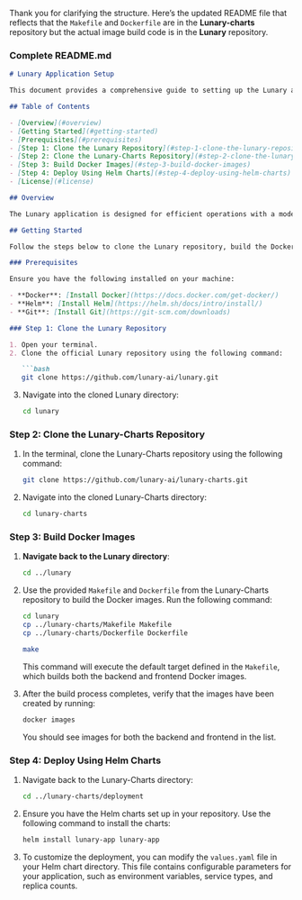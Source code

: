 Thank you for clarifying the structure. Here’s the updated README file that reflects that the `Makefile` and `Dockerfile` are in the **Lunary-charts** repository but the actual image build code is in the **Lunary** repository.

### Complete README.md

```markdown
# Lunary Application Setup

This document provides a comprehensive guide to setting up the Lunary application using Docker and Helm charts. 

## Table of Contents

- [Overview](#overview)
- [Getting Started](#getting-started)
- [Prerequisites](#prerequisites)
- [Step 1: Clone the Lunary Repository](#step-1-clone-the-lunary-repository)
- [Step 2: Clone the Lunary-Charts Repository](#step-2-clone-the-lunary-charts-repository)
- [Step 3: Build Docker Images](#step-3-build-docker-images)
- [Step 4: Deploy Using Helm Charts](#step-4-deploy-using-helm-charts)
- [License](#license)

## Overview

The Lunary application is designed for efficient operations with a modern architecture. This guide outlines the steps necessary to set up and run the application locally using Docker and deploy it using Helm charts.

## Getting Started

Follow the steps below to clone the Lunary repository, build the Docker images, and run the application.

### Prerequisites

Ensure you have the following installed on your machine:

- **Docker**: [Install Docker](https://docs.docker.com/get-docker/)
- **Helm**: [Install Helm](https://helm.sh/docs/intro/install/)
- **Git**: [Install Git](https://git-scm.com/downloads)

### Step 1: Clone the Lunary Repository

1. Open your terminal.
2. Clone the official Lunary repository using the following command:

   ```bash
   git clone https://github.com/lunary-ai/lunary.git
   ```

3. Navigate into the cloned Lunary directory:

   ```bash
   cd lunary
   ```

### Step 2: Clone the Lunary-Charts Repository

1. In the terminal, clone the Lunary-Charts repository using the following command:

   ```bash
   git clone https://github.com/lunary-ai/lunary-charts.git
   ```

2. Navigate into the cloned Lunary-Charts directory:

   ```bash
   cd lunary-charts
   ```

### Step 3: Build Docker Images

1. **Navigate back to the Lunary directory**:

   ```bash
   cd ../lunary
   ```

2. Use the provided `Makefile` and `Dockerfile` from the Lunary-Charts repository to build the Docker images. Run the following command:

   ```bash
   cd lunary
   cp ../lunary-charts/Makefile Makefile
   cp ../lunary-charts/Dockerfile Dockerfile

   make
   ```

   This command will execute the default target defined in the `Makefile`, which builds both the backend and frontend Docker images.

3. After the build process completes, verify that the images have been created by running:

   ```bash
   docker images
   ```

   You should see images for both the backend and frontend in the list.

### Step 4: Deploy Using Helm Charts

1. Navigate back to the Lunary-Charts directory:

   ```bash
   cd ../lunary-charts/deployment
   ```

2. Ensure you have the Helm charts set up in your repository. Use the following command to install the charts:

   ```bash
   helm install lunary-app lunary-app 
   ```

3. To customize the deployment, you can modify the `values.yaml` file in your Helm chart directory. This file contains configurable parameters for your application, such as environment variables, service types, and replica counts.
